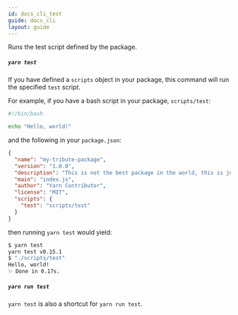 ```yaml
---
id: docs_cli_test
guide: docs_cli
layout: guide
---
```


<p class="lead">Runs the test script defined by the package.</p>

##### `yarn test` <a class="toc" id="toc-yarn-test" href="#toc-yarn-test"></a>

If you have defined a `scripts` object in your package, this command will run
the specified `test` script.

For example, if you have a bash script in your package, `scripts/test`:

```sh
#!/bin/bash

echo "Hello, world!"
```

and the following in your `package.json`:

```json
{
  "name": "my-tribute-package",
  "version": "1.0.0",
  "description": "This is not the best package in the world, this is just a tribute.",
  "main": "index.js",
  "author": "Yarn Contributor",
  "license": "MIT",
  "scripts": {
    "test": "scripts/test"
  }
}
```

then running `yarn test` would yield:

```sh
$ yarn test
yarn test v0.15.1
$ "./scripts/test"
Hello, world!
✨ Done in 0.17s.
```
##### `yarn run test` <a class="toc" id="toc-yarn-run-test" href="#toc-yarn-run-test"></a>

`yarn test` is also a shortcut for `yarn run test`.
